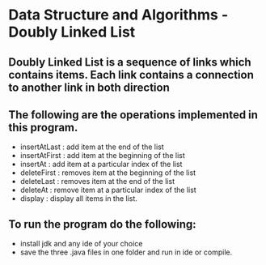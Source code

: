 # Data Structure and Algorithms - Doubly Linked List
## Doubly Linked List is a sequence of links which contains items. Each link contains a connection to another link in both direction 

## The following are the operations implemented in this program.
- insertAtLast : add item at the end of the list
- insertAtFirst : add item at the beginning of the list
- insertAt : add item at a particular index of the list
- deleteFirst : removes item at the beginning of the list
- deleteLast  : removes item at the end of the list
- deleteAt : remove item at a particular index of the list
- display : display all items in the list.

## To run the program do the following:
- install jdk and any ide of your choice
- save the three .java files in one folder and run in ide or compile.